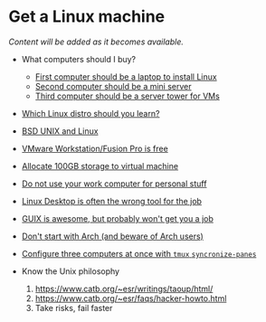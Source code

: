# Get a Linux machine

*Content will be added as it becomes available.*

* What computers should I buy?
    * [First computer should be a laptop to install Linux](https://youtu.be/PnvtDcK955w)
    * [Second computer should be a mini server](https://youtu.be/LfML1sjtO04)
    * [Third computer should be a server tower for VMs](https://youtu.be/2eaMRQnsyVk)
* [Which Linux distro should you learn?](https://youtu.be/p-NM0PUI6AU)
* [BSD UNIX and Linux](https://youtu.be/x3mavzLYxQs)
* [VMware Workstation/Fusion Pro is free](https://youtu.be/PvEYSBCaOzY)
* [Allocate 100GB storage to virtual machine](https://youtu.be/mgFKIBT9GWo)
* [Do not use your work computer for personal stuff](https://youtu.be/EbzuizIM2Co)
* [Linux Desktop is often the wrong tool for the job](https://youtu.be/06TwHXOADwc)
* [GUIX is awesome, but probably won't get you a job](https://youtu.be/fNrrAip2rAs)
* [Don't start with Arch (and beware of Arch users)](https://youtu.be/nC_IPA7mFKc)
* [Configure three computers at once with `tmux` `syncronize-panes`](https://youtu.be/uv3tK2SRP0M)

* Know the Unix philosophy
    1. <https://www.catb.org/~esr/writings/taoup/html/>
    1. <https://www.catb.org/~esr/faqs/hacker-howto.html>
    1. Take risks, fail faster
